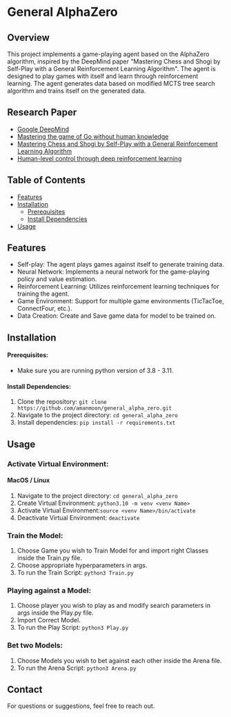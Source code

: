# General AlphaZero
## Overview

This project implements a game-playing agent based on the AlphaZero algorithm, inspired by the DeepMind paper "Mastering Chess and Shogi by Self-Play with a General Reinforcement Learning Algorithm". The agent is designed to play games with itself and learn through reinforcement learning. The agent generates data based on modified MCTS tree search algorithm and trains itself on the generated data.

## Research Paper
- [Google DeepMind](https://deepmind.google/)
- [Mastering the game of Go without human knowledge](https://www.nature.com/articles/nature24270)
- [Mastering Chess and Shogi by Self-Play with a General Reinforcement Learning Algorithm](https://arxiv.org/abs/1712.01815)
- [Human-level control through deep reinforcement learning](https://www.nature.com/articles/nature14236)

## Table of Contents
- [Features](#features)
- [Installation](#installation)
  - [Prerequisites](#prerequisites)
  - [Install Dependencies](#install-dependencies)
- [Usage](#usage)

## Features

- Self-play: The agent plays games against itself to generate training data.
- Neural Network: Implements a neural network for the game-playing policy and value estimation.
- Reinforcement Learning: Utilizes reinforcement learning techniques for training the agent.
- Game Environment: Support for multiple game environments (TicTacToe, ConnectFour, etc.).
- Data Creation: Create and Save game data for model to be trained on. 

## Installation
#### Prerequisites:
- Make sure you are running python version of 3.8 - 3.11.

#### Install Dependencies:
1. Clone the repository: `git clone https://github.com/amanmoon/general_alpha_zero.git`
2. Navigate to the project directory: `cd general_alpha_zero`
3. Install dependencies: `pip install -r requirements.txt`

## Usage

  ###  Activate Virtual Environment:
  #### MacOS / Linux
  1. Navigate to the project directory: `cd general_alpha_zero`
  2. Create Virtual Environment: `python3.10 -m venv <venv Name>`
  3. Activate Virtual Environment:`source <venv Name>/bin/activate`
  4. Deactivate Virtual Environment: `deactivate`
  ### Train the Model:
  1. Choose Game you wish to Train Model for and import right Classes inside the Train.py file.
  2. Choose appropriate hyperparameters in args.
  3. To run the Train Script: `python3 Train.py`
  ### Playing against a Model:
  1. Choose player you wish to play as and modify search parameters in args inside the Play.py file.
  2. Import Correct Model.
  3. To run the Play Script: `python3 Play.py`
  ### Bet two Models:
  1. Choose Models you wish to bet against each other inside the Arena file.
  2. To run the Arena Script: `python3 Arena.py`
  
## Contact
For questions or suggestions, feel free to reach out.
